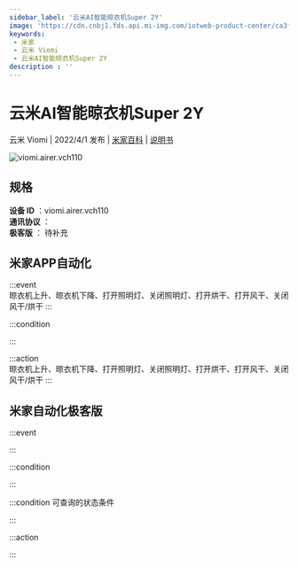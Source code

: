 ```yaml
---
sidebar_label: '云米AI智能晾衣机Super 2Y'
image: 'https://cdn.cnbj1.fds.api.mi-img.com/iotweb-product-center/ca3fff62250a274a1de4215350bcce47_1647248712928.png?GalaxyAccessKeyId=AKVGLQWBOVIRQ3XLEW&Expires=9223372036854775807&Signature=H94LNt7M2GTVCRQND3PNdTJsyDg='
keywords: 
 - 米家
 - 云米 Viomi
 - 云米AI智能晾衣机Super 2Y
description : ''
---
```

# 云米AI智能晾衣机Super 2Y

云米 Viomi | 2022/4/1 发布 | [米家百科](https://home.mi.com/webapp/content/baike/product/index.html?model=viomi.airer.vch110) | [说明书](https://home.mi.com/views/introduction.html?model=viomi.airer.vch110&region=cn)

![viomi.airer.vch110](https://cdn.cnbj1.fds.api.mi-img.com/iotweb-product-center/ca3fff62250a274a1de4215350bcce47_1647248712928.png?GalaxyAccessKeyId=AKVGLQWBOVIRQ3XLEW&Expires=9223372036854775807&Signature=H94LNt7M2GTVCRQND3PNdTJsyDg=)

## 规格  
> 
**设备 ID** ：viomi.airer.vch110  
**通讯协议** ：  
**极客版**  ： 待补充 


## 米家APP自动化  

:::event  
晾衣机上升、晾衣机下降、打开照明灯、关闭照明灯、打开烘干、打开风干、关闭风干/烘干
:::

:::condition  

:::

:::action   
晾衣机上升、晾衣机下降、打开照明灯、关闭照明灯、打开烘干、打开风干、关闭风干/烘干
:::

## 米家自动化极客版  

:::event  

:::

:::condition  

:::

:::condition 可查询的状态条件  

:::

:::action  

:::

        

